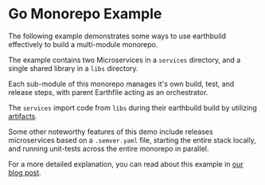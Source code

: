 # Go Monorepo Example

The following example demonstrates some ways to use earthbuild effectively to build a multi-module monorepo.

The example contains two Microservices in a `services` directory, and a single shared library in a `libs` directory.

Each sub-module of this monorepo manages it's own build, test, and release steps, with parent Earthfile acting as an orchestrator.

The `services` import code from `libs` during their earthbuild build by utilizing [artifacts](https://docs.earthbuild.dev/docs/earthfile?q=save+artifact).

Some other noteworthy features of this demo include releases microservices based on a `.semver.yaml` file, starting the entire stack locally, and running unit-tests across the entire monorepo in parallel.

For a more detailed explanation, you can read about this example in [our blog post](https://earthbuild.dev/blog/golang-monorepo/).
